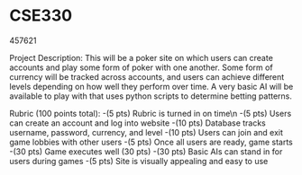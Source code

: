# CSE330
457621

Project Description: This will be a poker site on which users can create accounts and play some form of poker with one another. Some form of currency will be tracked across accounts, and users can achieve different levels depending on how well they perform over time. A very basic AI will be available to play with that uses python scripts to determine betting patterns.


Rubric (100 points total):
-(5 pts) Rubric is turned in on time\n
-(5 pts) Users can create an account and log into website
-(10 pts) Database tracks username, password, currency, and level
-(10 pts) Users can join and exit game lobbies with other users
-(5 pts) Once all users are ready, game starts
-(30 pts) Game executes well (30 pts)
-(30 pts) Basic AIs can stand in for users during games
-(5 pts) Site is visually appealing and easy to use
